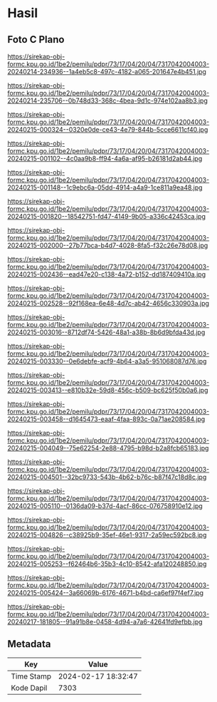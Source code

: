 # Hasil

## Foto C Plano

https://sirekap-obj-formc.kpu.go.id/1be2/pemilu/pdpr/73/17/04/20/04/7317042004003-20240214-234936--1a4eb5c8-497c-4182-a065-201647e4b451.jpg

https://sirekap-obj-formc.kpu.go.id/1be2/pemilu/pdpr/73/17/04/20/04/7317042004003-20240214-235706--0b748d33-368c-4bea-9d1c-974e102aa8b3.jpg

https://sirekap-obj-formc.kpu.go.id/1be2/pemilu/pdpr/73/17/04/20/04/7317042004003-20240215-000324--0320e0de-ce43-4e79-844b-5cce6611cf40.jpg

https://sirekap-obj-formc.kpu.go.id/1be2/pemilu/pdpr/73/17/04/20/04/7317042004003-20240215-001102--4c0aa9b8-ff94-4a6a-af95-b26181d2ab44.jpg

https://sirekap-obj-formc.kpu.go.id/1be2/pemilu/pdpr/73/17/04/20/04/7317042004003-20240215-001148--1c9ebc6a-05dd-4914-a4a9-1ce811a9ea48.jpg

https://sirekap-obj-formc.kpu.go.id/1be2/pemilu/pdpr/73/17/04/20/04/7317042004003-20240215-001820--18542751-fd47-4149-9b05-a336c42453ca.jpg

https://sirekap-obj-formc.kpu.go.id/1be2/pemilu/pdpr/73/17/04/20/04/7317042004003-20240215-002000--27b77bca-b4d7-4028-8fa5-f32c26e78d08.jpg

https://sirekap-obj-formc.kpu.go.id/1be2/pemilu/pdpr/73/17/04/20/04/7317042004003-20240215-002436--ead47e20-c138-4a72-b152-dd187409410a.jpg

https://sirekap-obj-formc.kpu.go.id/1be2/pemilu/pdpr/73/17/04/20/04/7317042004003-20240215-002528--92f168ea-6e48-4d7c-ab42-4656c330903a.jpg

https://sirekap-obj-formc.kpu.go.id/1be2/pemilu/pdpr/73/17/04/20/04/7317042004003-20240215-003016--8712df74-5426-48a1-a38b-8b6d9bfda43d.jpg

https://sirekap-obj-formc.kpu.go.id/1be2/pemilu/pdpr/73/17/04/20/04/7317042004003-20240215-003330--0e6debfe-acf9-4b64-a3a5-951068087d76.jpg

https://sirekap-obj-formc.kpu.go.id/1be2/pemilu/pdpr/73/17/04/20/04/7317042004003-20240215-003413--e810b32e-59d8-456c-b509-bc625f50b0a6.jpg

https://sirekap-obj-formc.kpu.go.id/1be2/pemilu/pdpr/73/17/04/20/04/7317042004003-20240215-003458--d1645473-eaaf-4faa-893c-0a71ae208584.jpg

https://sirekap-obj-formc.kpu.go.id/1be2/pemilu/pdpr/73/17/04/20/04/7317042004003-20240215-004049--75e62254-2e88-4795-b98d-b2a8fcb65183.jpg

https://sirekap-obj-formc.kpu.go.id/1be2/pemilu/pdpr/73/17/04/20/04/7317042004003-20240215-004501--32bc9733-543b-4b62-b76c-b87f47c18d8c.jpg

https://sirekap-obj-formc.kpu.go.id/1be2/pemilu/pdpr/73/17/04/20/04/7317042004003-20240215-005110--0136da09-b37d-4acf-86cc-076758910e12.jpg

https://sirekap-obj-formc.kpu.go.id/1be2/pemilu/pdpr/73/17/04/20/04/7317042004003-20240215-004826--c38925b9-35ef-46e1-9317-2a59ec592bc8.jpg

https://sirekap-obj-formc.kpu.go.id/1be2/pemilu/pdpr/73/17/04/20/04/7317042004003-20240215-005253--f62464b6-35b3-4c10-8542-afa120248850.jpg

https://sirekap-obj-formc.kpu.go.id/1be2/pemilu/pdpr/73/17/04/20/04/7317042004003-20240215-005424--3a66069b-6176-4671-b4bd-ca6ef97f4ef7.jpg

https://sirekap-obj-formc.kpu.go.id/1be2/pemilu/pdpr/73/17/04/20/04/7317042004003-20240217-181805--91a91b8e-0458-4d94-a7a6-42641fd9efbb.jpg


## Metadata

| Key        | Value               |
| ---------- | ------------------- |
| Time Stamp | 2024-02-17 18:32:47 |
| Kode Dapil | 7303                |



